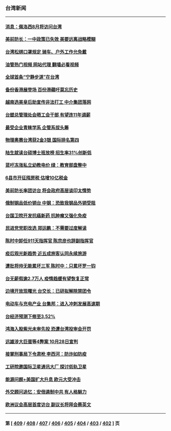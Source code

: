 ### 台湾新闻
---
#### [消息：佩洛西8月将访问台湾](../../pages/ncid1349361/n13784330.md?07191645) 
#### [美前防长：一中政策已失效 美要远离战略模糊](../../pages/ncid1349361/n13784241.md?07191645) 
#### [台湾松绑口罩规定 骑车、户外工作允免戴](../../pages/ncid1349361/n13784297.md?07191645) 
#### [油管热门视频 网站代理 翻墙必看视频](http://209.222.30.114:81/youtube.html?07191645)
#### [全球首条“宁静步道”在台湾](../../pages/ncid1349361/n13783790.md?07191645) 
#### [备份香港展登场 百份港蘋吁莫忘历史](../../pages/ncid1349361/n13783823.md?07191645) 
#### [越南选美皇后助宣传非法打工 中介集团落网](../../pages/ncid1349361/n13783828.md?07191645) 
#### [台塑总管理处会晤工会干部 有望连11年调薪](../../pages/ncid1349361/n13783779.md?07191645) 
#### [最受企业青睐学系 企管系拔头筹](../../pages/ncid1349361/n13783799.md?07191645) 
#### [物理奥赛台湾获2金3银 国际排名第四](../../pages/ncid1349361/n13783801.md?07191645) 
#### [陆生就读台硕博士班放榜 招生率31%创新低](../../pages/ncid1349361/n13783797.md?07191645) 
#### [蓝吁冻涨私立幼教电价 绿：教育部盘整中](../../pages/ncid1349361/n13783795.md?07191645) 
#### [6县市开征囤房税 估增10亿税金](../../pages/ncid1349361/n13783793.md?07191645) 
#### [美前防长率团访台 将会政府高层谈印太情势](../../pages/ncid1349361/n13783774.md?07191645) 
#### [俄制钢品低价销台 中钢：恐致我钢品外销受阻](../../pages/ncid1349361/n13783736.md?07191645) 
#### [台国卫院开发抗癌新药 抗肿瘤又强化免疫](../../pages/ncid1349361/n13783716.md?07191645) 
#### [民进党党职改选 郑运鹏：不需要过度解读](../../pages/ncid1349361/n13783738.md?07191645) 
#### [陈时中卸任911天指挥官 陈宗彦也辞副指挥官](../../pages/ncid1349361/n13783707.md?07191645) 
#### [疫后观光新趋势 近五成旅客认同永续旅游](../../pages/ncid1349361/n13783711.md?07191645) 
#### [遭批将帅无能累坏三军 陈时中：只累坏罗一钧](../../pages/ncid1349361/n13783712.md?07191645) 
#### [台无薪假逾2.7万人 疫情趋缓有望恢复正常](../../pages/ncid1349361/n13783718.md?07191645) 
#### [边境开放现曙光 台交长：已研拟解除禁团令](../../pages/ncid1349361/n13783714.md?07191645) 
#### [电动车与充电产业 台集邦：进入冲刺发展高速期](../../pages/ncid1349361/n13783679.md?07191645) 
#### [台经济预测下修至3.52%](../../pages/ncid1349361/n13783681.md?07191645) 
#### [鸿海入股紫光未审先投 恐遭台湾投审会开罚](../../pages/ncid1349361/n13783702.md?07191645) 
#### [远雄涉大巨蛋等4弊案 10月28日宣判](../../pages/ncid1349361/n13783826.md?07191645) 
#### [接掌刑事局下令肃枪 李西河：防诈如防疫](../../pages/ncid1349361/n13783829.md?07191645) 
#### [工研院邀国际卫星通讯大厂 探讨低轨卫星](../../pages/ncid1349361/n13783737.md?07191645) 
#### [能源问题+美国扩大升息 欧元大受冲击](../../pages/ncid1349361/n13783739.md?07191645) 
#### [外交顾问追忆：安倍遏制中共 有人格魅力](../../pages/ncid1349361/n13783526.md?07191645) 
#### [欧洲议会高层首度访台 副议长将拜会蔡英文](../../pages/ncid1349361/n13783640.md?07191645) 

---
#### 第 [ [409](./409.md?07191645) / [408](./408.md?07191645) / [407](./407.md?07191645) / [406](./406.md?07191645) / [405](./405.md?07191645) / [404](./404.md?07191645) / [403](./403.md?07191645) / [402](./402.md?07191645) ] 页

